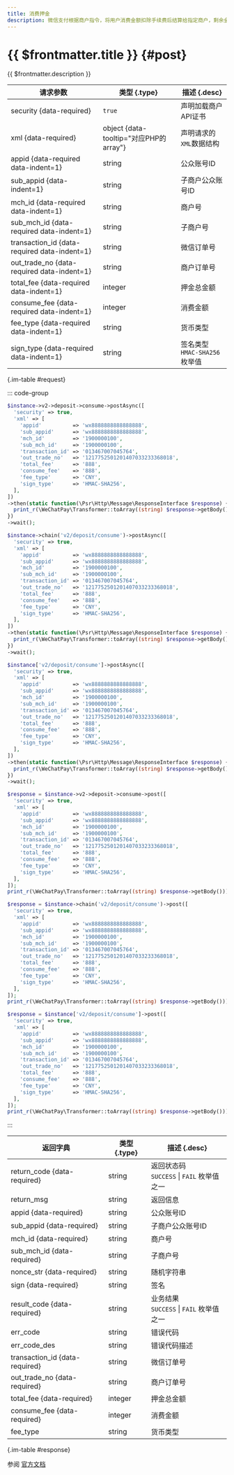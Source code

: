 ```yaml
---
title: 消费押金
description: 微信支付根据商户指令，将用户消费金额扣除手续费后结算给指定商户，剩余金额原路退还给用户，并生成押金退款交易记录，给用户下发押金退还发起通知，并更改押金支付的交易记录。用户押金退还到账后，下发押金退还到账通知。若全部消费，则下发押金全部消费通知;
---
```


# {{ $frontmatter.title }} {#post}

{{ $frontmatter.description }}

| 请求参数 | 类型 {.type} | 描述 {.desc}
| --- | --- | ---
| security {data-required} | `true` | 声明加载商户API证书
| xml {data-required} | object {data-tooltip="对应PHP的array"} | 声明请求的`XML`数据结构
| appid {data-required data-indent=1} | string | 公众账号ID
| sub_appid {data-indent=1} | string | 子商户公众账号ID
| mch_id {data-required data-indent=1} | string | 商户号
| sub_mch_id {data-required data-indent=1} | string | 子商户号
| transaction_id {data-required data-indent=1} | string | 微信订单号
| out_trade_no {data-required data-indent=1} | string | 商户订单号
| total_fee {data-required data-indent=1} | integer | 押金总金额
| consume_fee {data-required data-indent=1} | integer | 消费金额
| fee_type {data-required data-indent=1} | string | 货币类型
| sign_type {data-required data-indent=1} | string | 签名类型<br/>`HMAC-SHA256` 枚举值

{.im-table #request}

::: code-group

```php [异步纯链式]
$instance->v2->deposit->consume->postAsync([
  'security' => true,
  'xml' => [
    'appid'          => 'wx8888888888888888',
    'sub_appid'      => 'wx8888888888888888',
    'mch_id'         => '1900000100',
    'sub_mch_id'     => '1900000100',
    'transaction_id' => '013467007045764',
    'out_trade_no'   => '1217752501201407033233368018',
    'total_fee'      => '888',
    'consume_fee'    => '888',
    'fee_type'       => 'CNY',
    'sign_type'      => 'HMAC-SHA256',
  ],
])
->then(static function(\Psr\Http\Message\ResponseInterface $response) {
  print_r(\WeChatPay\Transformer::toArray((string) $response->getBody()));
})
->wait();
```

```php [异步声明式]
$instance->chain('v2/deposit/consume')->postAsync([
  'security' => true,
  'xml' => [
    'appid'          => 'wx8888888888888888',
    'sub_appid'      => 'wx8888888888888888',
    'mch_id'         => '1900000100',
    'sub_mch_id'     => '1900000100',
    'transaction_id' => '013467007045764',
    'out_trade_no'   => '1217752501201407033233368018',
    'total_fee'      => '888',
    'consume_fee'    => '888',
    'fee_type'       => 'CNY',
    'sign_type'      => 'HMAC-SHA256',
  ],
])
->then(static function(\Psr\Http\Message\ResponseInterface $response) {
  print_r(\WeChatPay\Transformer::toArray((string) $response->getBody()));
})
->wait();
```

```php [异步属性式]
$instance['v2/deposit/consume']->postAsync([
  'security' => true,
  'xml' => [
    'appid'          => 'wx8888888888888888',
    'sub_appid'      => 'wx8888888888888888',
    'mch_id'         => '1900000100',
    'sub_mch_id'     => '1900000100',
    'transaction_id' => '013467007045764',
    'out_trade_no'   => '1217752501201407033233368018',
    'total_fee'      => '888',
    'consume_fee'    => '888',
    'fee_type'       => 'CNY',
    'sign_type'      => 'HMAC-SHA256',
  ],
])
->then(static function(\Psr\Http\Message\ResponseInterface $response) {
  print_r(\WeChatPay\Transformer::toArray((string) $response->getBody()));
})
->wait();
```

```php [同步纯链式]
$response = $instance->v2->deposit->consume->post([
  'security' => true,
  'xml' => [
    'appid'          => 'wx8888888888888888',
    'sub_appid'      => 'wx8888888888888888',
    'mch_id'         => '1900000100',
    'sub_mch_id'     => '1900000100',
    'transaction_id' => '013467007045764',
    'out_trade_no'   => '1217752501201407033233368018',
    'total_fee'      => '888',
    'consume_fee'    => '888',
    'fee_type'       => 'CNY',
    'sign_type'      => 'HMAC-SHA256',
  ],
]);
print_r(\WeChatPay\Transformer::toArray((string) $response->getBody()));
```

```php [同步声明式]
$response = $instance->chain('v2/deposit/consume')->post([
  'security' => true,
  'xml' => [
    'appid'          => 'wx8888888888888888',
    'sub_appid'      => 'wx8888888888888888',
    'mch_id'         => '1900000100',
    'sub_mch_id'     => '1900000100',
    'transaction_id' => '013467007045764',
    'out_trade_no'   => '1217752501201407033233368018',
    'total_fee'      => '888',
    'consume_fee'    => '888',
    'fee_type'       => 'CNY',
    'sign_type'      => 'HMAC-SHA256',
  ],
]);
print_r(\WeChatPay\Transformer::toArray((string) $response->getBody()));
```

```php [同步属性式]
$response = $instance['v2/deposit/consume']->post([
  'security' => true,
  'xml' => [
    'appid'          => 'wx8888888888888888',
    'sub_appid'      => 'wx8888888888888888',
    'mch_id'         => '1900000100',
    'sub_mch_id'     => '1900000100',
    'transaction_id' => '013467007045764',
    'out_trade_no'   => '1217752501201407033233368018',
    'total_fee'      => '888',
    'consume_fee'    => '888',
    'fee_type'       => 'CNY',
    'sign_type'      => 'HMAC-SHA256',
  ],
]);
print_r(\WeChatPay\Transformer::toArray((string) $response->getBody()));
```

:::

| 返回字典 | 类型 {.type} | 描述 {.desc}
| --- | --- | ---
| return_code {data-required} | string | 返回状态码<br/>`SUCCESS` \| `FAIL` 枚举值之一
| return_msg | string | 返回信息
| appid {data-required} | string | 公众账号ID
| sub_appid {data-required} | string | 子商户公众账号ID
| mch_id {data-required} | string | 商户号
| sub_mch_id {data-required} | string | 子商户号
| nonce_str {data-required} | string | 随机字符串
| sign {data-required} | string | 签名
| result_code {data-required} | string | 业务结果<br/>`SUCCESS` \| `FAIL` 枚举值之一
| err_code | string | 错误代码
| err_code_des | string | 错误代码描述
| transaction_id {data-required} | string | 微信订单号
| out_trade_no {data-required} | string | 商户订单号
| total_fee {data-required} | integer | 押金总金额
| consume_fee {data-required} | integer | 消费金额
| fee_type | string | 货币类型

{.im-table #response}

参阅 [官方文档](https://pay.weixin.qq.com/wiki/doc/api/deposit_sl.php?chapter=27_4&index=5)

